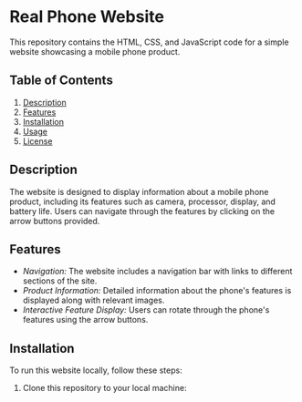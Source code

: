 # Real Phone Website

This repository contains the HTML, CSS, and JavaScript code for a simple website showcasing a mobile phone product.

## Table of Contents
1. [Description](#description)
2. [Features](#features)
3. [Installation](#installation)
4. [Usage](#usage)
5. [License](#license)

## Description

The website is designed to display information about a mobile phone product, including its features such as camera, processor, display, and battery life. Users can navigate through the features by clicking on the arrow buttons provided.

## Features

- *Navigation:* The website includes a navigation bar with links to different sections of the site.
- *Product Information:* Detailed information about the phone's features is displayed along with relevant images.
- *Interactive Feature Display:* Users can rotate through the phone's features using the arrow buttons.

## Installation

To run this website locally, follow these steps:

1. Clone this repository to your local machine:
